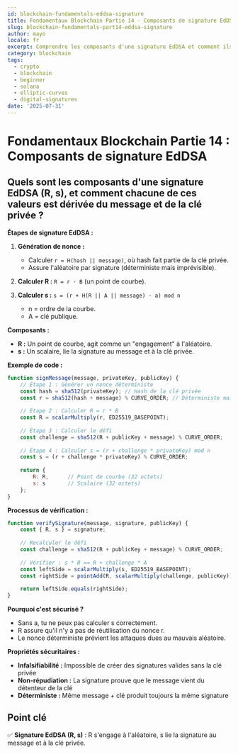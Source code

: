```yaml
---
id: blockchain-fundamentals-eddsa-signature
title: Fondamentaux Blockchain Partie 14 - Composants de signature EdDSA
slug: blockchain-fundamentals-part14-eddsa-signature
author: mayo
locale: fr
excerpt: Comprendre les composants d'une signature EdDSA et comment ils sont dérivés
category: blockchain
tags:
  - crypto
  - blockchain
  - beginner
  - solana
  - elliptic-curves
  - digital-signatures
date: '2025-07-31'
---
```

# Fondamentaux Blockchain Partie 14 : Composants de signature EdDSA

## Quels sont les composants d'une signature EdDSA (R, s), et comment chacune de ces valeurs est dérivée du message et de la clé privée ?

**Étapes de signature EdDSA :**

1. **Génération de nonce :**
   * Calculer `r = H(hash || message)`, où hash fait partie de la clé privée.
   * Assure l'aléatoire par signature (déterministe mais imprévisible).

2. **Calculer R :** `R = r ⋅ B` (un point de courbe).

3. **Calculer s :** `s = (r + H(R || A || message) ⋅ a) mod n`
   * n = ordre de la courbe.
   * A = clé publique.

**Composants :**
* **R :** Un point de courbe, agit comme un "engagement" à l'aléatoire.
* **s :** Un scalaire, lie la signature au message et à la clé privée.

**Exemple de code :**
```javascript
function signMessage(message, privateKey, publicKey) {
    // Étape 1 : Générer un nonce déterministe
    const hash = sha512(privateKey); // Hash de la clé privée
    const r = sha512(hash + message) % CURVE_ORDER; // Déterministe mais imprévisible
    
    // Étape 2 : Calculer R = r * B
    const R = scalarMultiply(r, ED25519_BASEPOINT);
    
    // Étape 3 : Calculer le défi
    const challenge = sha512(R + publicKey + message) % CURVE_ORDER;
    
    // Étape 4 : Calculer s = (r + challenge * privateKey) mod n
    const s = (r + challenge * privateKey) % CURVE_ORDER;
    
    return {
        R: R,      // Point de courbe (32 octets)
        s: s       // Scalaire (32 octets)
    };
}
```

**Processus de vérification :**
```javascript
function verifySignature(message, signature, publicKey) {
    const { R, s } = signature;
    
    // Recalculer le défi
    const challenge = sha512(R + publicKey + message) % CURVE_ORDER;
    
    // Vérifier : s * B == R + challenge * A
    const leftSide = scalarMultiply(s, ED25519_BASEPOINT);
    const rightSide = pointAdd(R, scalarMultiply(challenge, publicKey));
    
    return leftSide.equals(rightSide);
}
```

**Pourquoi c'est sécurisé ?**
* Sans a, tu ne peux pas calculer s correctement.
* R assure qu'il n'y a pas de réutilisation du nonce r.
* Le nonce déterministe prévient les attaques dues au mauvais aléatoire.

**Propriétés sécuritaires :**
* **Infalsifiabilité :** Impossible de créer des signatures valides sans la clé privée
* **Non-répudiation :** La signature prouve que le message vient du détenteur de la clé
* **Déterministe :** Même message + clé produit toujours la même signature

## Point clé
✅ **Signature EdDSA (R, s)** : R s'engage à l'aléatoire, s lie la signature au message et à la clé privée.